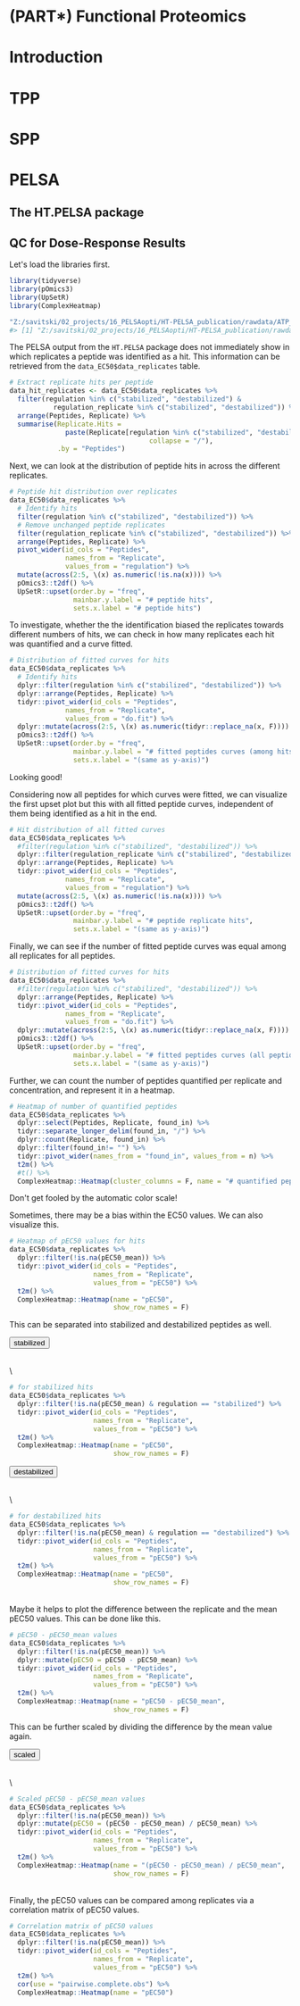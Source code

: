 # (PART\*) Functional Proteomics 



# Introduction




# TPP




# SPP 




# PELSA


## The HT.PELSA package



## QC for Dose-Response Results


Let's load the libraries first. 


```r
library(tidyverse)
library(pOmics3)
library(UpSetR)
library(ComplexHeatmap)
```




```r
"Z:/savitski/02_projects/16_PELSAopti/HT-PELSA_publication/rawdata/ATP_DD_report.pr_matrix.tsv"
#> [1] "Z:/savitski/02_projects/16_PELSAopti/HT-PELSA_publication/rawdata/ATP_DD_report.pr_matrix.tsv"
```




The PELSA output from the `HT.PELSA` package does not immediately show in which replicates a peptide was identified as a hit. This information can be retrieved from the `data_EC50$data_replicates` table. 


```r
# Extract replicate hits per peptide 
data_hit_replicates <- data_EC50$data_replicates %>% 
  filter(regulation %in% c("stabilized", "destabilized") & 
           regulation_replicate %in% c("stabilized", "destabilized")) %>% 
  arrange(Peptides, Replicate) %>% 
  summarise(Replicate.Hits = 
              paste(Replicate[regulation %in% c("stabilized", "destabilized")], 
                                   collapse = "/"), 
            .by = "Peptides")
```



Next, we can look at the distribution of peptide hits in across the different replicates.


```r
# Peptide hit distribution over replicates 
data_EC50$data_replicates %>% 
  # Identify hits 
  filter(regulation %in% c("stabilized", "destabilized")) %>% 
  # Remove unchanged peptide replicates 
  filter(regulation_replicate %in% c("stabilized", "destabilized")) %>% 
  arrange(Peptides, Replicate) %>% 
  pivot_wider(id_cols = "Peptides", 
              names_from = "Replicate", 
              values_from = "regulation") %>% 
  mutate(across(2:5, \(x) as.numeric(!is.na(x)))) %>% 
  pOmics3::t2df() %>% 
  UpSetR::upset(order.by = "freq", 
                mainbar.y.label = "# peptide hits", 
                sets.x.label = "# peptide hits")
```

To investigate, whether the the identification biased the replicates towards different numbers of hits, we can check in how many replicates each hit was quantified and a curve fitted.


```r
# Distribution of fitted curves for hits 
data_EC50$data_replicates %>% 
  # Identify hits 
  dplyr::filter(regulation %in% c("stabilized", "destabilized")) %>% 
  dplyr::arrange(Peptides, Replicate) %>% 
  tidyr::pivot_wider(id_cols = "Peptides", 
              names_from = "Replicate", 
              values_from = "do.fit") %>% 
  dplyr::mutate(across(2:5, \(x) as.numeric(tidyr::replace_na(x, F)))) %>% 
  pOmics3::t2df() %>% 
  UpSetR::upset(order.by = "freq", 
                mainbar.y.label = "# fitted peptides curves (among hits)", 
                sets.x.label = "(same as y-axis)")
```

Looking good! 

Considering now all peptides for which curves were fitted, we can visualize the first upset plot but this with all fitted peptide curves, independent of them being identified as a hit in the end. 


```r
# Hit distribution of all fitted curves 
data_EC50$data_replicates %>% 
  #filter(regulation %in% c("stabilized", "destabilized")) %>% 
  dplyr::filter(regulation_replicate %in% c("stabilized", "destabilized")) %>% 
  dplyr::arrange(Peptides, Replicate) %>% 
  tidyr::pivot_wider(id_cols = "Peptides", 
              names_from = "Replicate", 
              values_from = "regulation") %>% 
  mutate(across(2:5, \(x) as.numeric(!is.na(x)))) %>% 
  pOmics3::t2df() %>% 
  UpSetR::upset(order.by = "freq", 
                mainbar.y.label = "# peptide replicate hits", 
                sets.x.label = "(same as y-axis)")
```


Finally, we can see if the number of fitted peptide curves was equal among all replicates for all peptides.


```r
# Distribution of fitted curves for hits 
data_EC50$data_replicates %>% 
  #filter(regulation %in% c("stabilized", "destabilized")) %>% 
  dplyr::arrange(Peptides, Replicate) %>% 
  tidyr::pivot_wider(id_cols = "Peptides", 
              names_from = "Replicate", 
              values_from = "do.fit") %>% 
  dplyr::mutate(across(2:5, \(x) as.numeric(tidyr::replace_na(x, F)))) %>% 
  pOmics3::t2df() %>% 
  UpSetR::upset(order.by = "freq", 
                mainbar.y.label = "# fitted peptides curves (all peptides)", 
                sets.x.label = "(same as y-axis)")
```


Further, we can count the number of peptides quantified per replicate and concentration, and represent it in a heatmap. 


```r
# Heatmap of number of quantified peptides 
data_EC50$data_replicates %>% 
  dplyr::select(Peptides, Replicate, found_in) %>% 
  tidyr::separate_longer_delim(found_in, "/") %>% 
  dplyr::count(Replicate, found_in) %>% 
  dplyr::filter(found_in!= "") %>% 
  tidyr::pivot_wider(names_from = "found_in", values_from = n) %>% 
  t2m() %>% 
  #t() %>% 
  ComplexHeatmap::Heatmap(cluster_columns = F, name = "# quantified peptides")
```

Don't get fooled by the automatic color scale!

Sometimes, there may be a bias within the EC50 values. We can also visualize this.


```r
# Heatmap of pEC50 values for hits 
data_EC50$data_replicates %>% 
  dplyr::filter(!is.na(pEC50_mean)) %>% 
  tidyr::pivot_wider(id_cols = "Peptides", 
                     names_from = "Replicate", 
                     values_from = "pEC50") %>% 
  t2m() %>% 
  ComplexHeatmap::Heatmap(name = "pEC50", 
                          show_row_names = F)
```

This can be separated into stabilized and destabilized peptides as well.

<button class="btn btn-primary" type="button" data-toggle="collapse" data-target="#button1" aria-expanded="false" aria-controls="button1"> stabilized </button> <div id="button1" class="collapse">  
\

```r
# for stabilized hits
data_EC50$data_replicates %>% 
  dplyr::filter(!is.na(pEC50_mean) & regulation == "stabilized") %>% 
  tidyr::pivot_wider(id_cols = "Peptides", 
                     names_from = "Replicate", 
                     values_from = "pEC50") %>% 
  t2m() %>% 
  ComplexHeatmap::Heatmap(name = "pEC50", 
                          show_row_names = F)
```
</div>

<button class="btn btn-primary" type="button" data-toggle="collapse" data-target="#button2" aria-expanded="false" aria-controls="button2"> destabilized </button> <div id="button2" class="collapse">  
\

```r
# for destabilized hits
data_EC50$data_replicates %>% 
  dplyr::filter(!is.na(pEC50_mean) & regulation == "destabilized") %>% 
  tidyr::pivot_wider(id_cols = "Peptides", 
                     names_from = "Replicate", 
                     values_from = "pEC50") %>% 
  t2m() %>% 
  ComplexHeatmap::Heatmap(name = "pEC50", 
                          show_row_names = F)
```
</div>

\
Maybe it helps to plot the difference between the replicate and the mean pEC50 values. This can be done like this.


```r
# pEC50 - pEC50_mean values
data_EC50$data_replicates %>% 
  dplyr::filter(!is.na(pEC50_mean)) %>% 
  dplyr::mutate(pEC50 = pEC50 - pEC50_mean) %>% 
  tidyr::pivot_wider(id_cols = "Peptides", 
                     names_from = "Replicate", 
                     values_from = "pEC50") %>% 
  t2m() %>% 
  ComplexHeatmap::Heatmap(name = "pEC50 - pEC50_mean", 
                          show_row_names = F)
```

This can be further scaled by dividing the difference by the mean value again. 

<button class="btn btn-primary" type="button" data-toggle="collapse" data-target="#button3" aria-expanded="false" aria-controls="button3"> scaled </button> <div id="button3" class="collapse">  
\

```r
# Scaled pEC50 - pEC50_mean values
data_EC50$data_replicates %>% 
  dplyr::filter(!is.na(pEC50_mean)) %>% 
  dplyr::mutate(pEC50 = (pEC50 - pEC50_mean) / pEC50_mean) %>% 
  tidyr::pivot_wider(id_cols = "Peptides", 
                     names_from = "Replicate", 
                     values_from = "pEC50") %>% 
  t2m() %>% 
  ComplexHeatmap::Heatmap(name = "(pEC50 - pEC50_mean) / pEC50_mean", 
                          show_row_names = F)
```
</div>

\
Finally, the pEC50 values can be compared among replicates via a correlation matrix of pEC50 values. 



```r
# Correlation matrix of pEC50 values 
data_EC50$data_replicates %>% 
  dplyr::filter(!is.na(pEC50_mean)) %>% 
  tidyr::pivot_wider(id_cols = "Peptides", 
                     names_from = "Replicate", 
                     values_from = "pEC50") %>% 
  t2m() %>% 
  cor(use = "pairwise.complete.obs") %>% 
  ComplexHeatmap::Heatmap(name = "pEC50")
```

